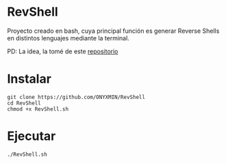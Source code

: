 # RevShell

Proyecto creado en bash, cuya principal función es generar Reverse Shells en distintos lenguajes mediante la terminal.

PD: La idea, la tomé de este [repositorio](https://github.com/xdann1/SwissRev)

# Instalar
```
git clone https://github.com/ONYXMIN/RevShell
cd RevShell
chmod +x RevShell.sh
```
# Ejecutar
```
./RevShell.sh
```
